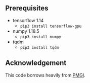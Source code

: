 ## Prerequisites
- tensorflow 1.14
  - `pip3 install tensorflow-gpu`
- numpy 1.18.5
  - `pip3 install numpy`
- tqdm
  - `pip3 install tqdm`
    
## Acknowledgement
This code borrows heavily from [PMGI](http://https://github.com/HaoZhang1018/PMGI_AAAI2020).